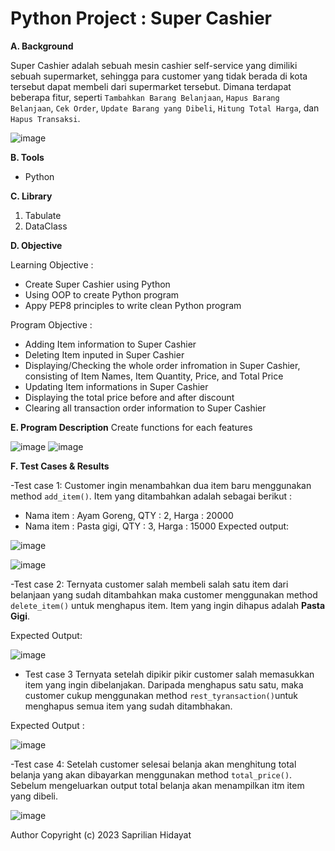 # Python Project : Super Cashier

**A. Background**

Super Cashier adalah sebuah mesin cashier self-service yang dimiliki sebuah supermarket, sehingga para customer yang tidak berada di kota tersebut dapat membeli dari supermarket tersebut.
Dimana terdapat beberapa fitur, seperti `Tambahkan Barang Belanjaan`, `Hapus Barang Belanjaan`, `Cek Order`, `Update Barang yang Dibeli`, `Hitung Total Harga`, dan `Hapus Transaksi`.

![image](https://user-images.githubusercontent.com/63135748/232187068-6250b7e5-7e10-4b73-b7e4-2338c0922ea0.png)


**B. Tools**

- Python

**C. Library**

1. Tabulate
2. DataClass

**D. Objective**

Learning Objective :
- Create Super Cashier using Python
- Using OOP to create Python program
- Appy PEP8 principles to write clean Python program

Program Objective :
- Adding Item information to Super Cashier
- Deleting Item inputed in Super Cashier
- Displaying/Checking the whole order infromation in Super Cashier, consisting of Item Names, Item Quantity, Price, and Total Price
- Updating Item informations in Super Cashier
- Displaying the total price before and after discount
- Clearing all transaction order information to Super Cashier

**E. Program Description**
Create functions for each features

![image](https://user-images.githubusercontent.com/63135748/232187114-721659ee-df83-4f25-9ec3-8f2a4f1e4260.png)
![image](https://user-images.githubusercontent.com/63135748/232187126-b9fd608d-aacc-47ae-8c7c-6e100c1fa949.png)

**F. Test Cases & Results**

-Test case 1:
Customer ingin menambahkan dua item baru menggunakan method `add_item()`. Item yang ditambahkan adalah sebagai berikut :
  - Nama item : Ayam Goreng, QTY : 2, Harga : 20000
  - Nama item : Pasta gigi, QTY : 3, Harga : 15000
Expected output:

![image](https://user-images.githubusercontent.com/63135748/232187338-1771b016-91e6-44c0-8bb9-19d5ab1cdff3.png)

![image](https://user-images.githubusercontent.com/63135748/232187369-d6ab5d04-d4e8-4065-b643-dd94829cf5e5.png)

-Test case 2:
Ternyata customer salah membeli salah satu item dari belanjaan yang sudah ditambahkan maka customer menggunakan method `delete_item()` untuk menghapus item. Item yang ingin dihapus adalah **Pasta Gigi**.

Expected Output:

![image](https://user-images.githubusercontent.com/63135748/232187485-64e5bb9c-5e30-431d-94b2-b0298aaffb22.png)

- Test case 3
Ternyata setelah dipikir pikir customer salah memasukkan item yang ingin dibelanjakan. Daripada menghapus satu satu, maka customer cukup menggunakan method `rest_tyransaction()`untuk menghapus semua item yang sudah ditambhakan. 

Expected Output :

![image](https://user-images.githubusercontent.com/63135748/232189788-4f9367e7-b2a2-4cb3-af03-9148940151bf.png)

-Test case 4:
Setelah customer selesai belanja akan menghitung total belanja yang akan dibayarkan menggunakan method `total_price()`. Sebelum mengeluarkan output total belanja akan menampilkan itm item yang dibeli.

![image](https://user-images.githubusercontent.com/63135748/232190250-817e4145-d054-4098-8d0d-9326f6993eda.png)

Author Copyright (c) 2023 Saprilian Hidayat

